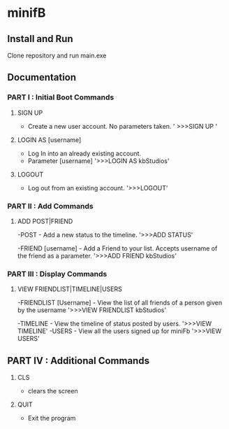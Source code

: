 # minifB

## Install and Run
Clone repository and run main.exe

## Documentation

### PART I : Initial Boot Commands

1. SIGN UP
	- Create a new user account. No parameters taken.
	' >>>SIGN UP '

2. LOGIN AS [username]
	- Log In into an already existing account.
	- Parameter [username]
	'>>>LOGIN AS kbStudios'

3. LOGOUT
	- Log out from an existing account.
	'>>>LOGOUT'
  
### PART II : Add Commands
 
1. ADD POST|FRIEND
 
	-POST - Add a new status to the timeline.
	'>>>ADD STATUS' 
 
	-FRIEND [username] - Add a Friend to your list. 
	Accepts username of the friend as a parameter.
	'>>>ADD FRIEND kbStudios'

### PART III : Display Commands 
 
1. VIEW FRIENDLIST|TIMELINE|USERS
 
	-FRIENDLIST [Username] - View the list of all friends of a person 
	given by the username
	'>>>VIEW FRIENDLIST kbStudios'

 
	-TIMELINE - View the timeline of status posted by users. 
	'>>>VIEW TIMELINE'
	-USERS - View all the users signed up for miniFb
  '>>>VIEW USERS'

## PART IV : Additional Commands
1. CLS
	- clears the screen 

4. QUIT
	- Exit the program
